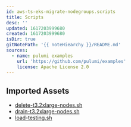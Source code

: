 ```yaml
---
id: aws-ts-eks-migrate-nodegroups.scripts
title: Scripts
desc: ''
updated: 1617203999680
created: 1617203999680
isDir: true
gitNotePath: '{{ noteHiearchy }}/README.md'
sources:
  - name: pulumi examples
    url: 'https://github.com/pulumi/examples'
    license: Apache License 2.0
---
```

## Imported Assets

- [delete-t3.2xlarge-nodes.sh](/assets/delete-t3.sh)
- [drain-t3.2xlarge-nodes.sh](/assets/drain-t3.sh)
- [load-testing.sh](/assets/load-testing.sh)


